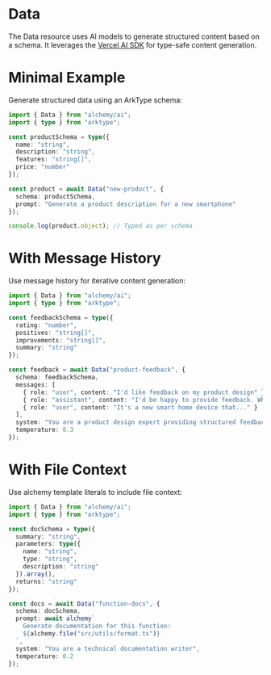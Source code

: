 # Data

The Data resource uses AI models to generate structured content based on a schema. It leverages the [Vercel AI SDK](https://sdk.vercel.ai/docs) for type-safe content generation.

# Minimal Example

Generate structured data using an ArkType schema:

```ts
import { Data } from "alchemy/ai";
import { type } from "arktype";

const productSchema = type({
  name: "string",
  description: "string", 
  features: "string[]",
  price: "number"
});

const product = await Data("new-product", {
  schema: productSchema,
  prompt: "Generate a product description for a new smartphone"
});

console.log(product.object); // Typed as per schema
```

# With Message History

Use message history for iterative content generation:

```ts
import { Data } from "alchemy/ai";
import { type } from "arktype";

const feedbackSchema = type({
  rating: "number",
  positives: "string[]",
  improvements: "string[]",
  summary: "string"
});

const feedback = await Data("product-feedback", {
  schema: feedbackSchema,
  messages: [
    { role: "user", content: "I'd like feedback on my product design" },
    { role: "assistant", content: "I'd be happy to provide feedback. What's your product?" },
    { role: "user", content: "It's a new smart home device that..." }
  ],
  system: "You are a product design expert providing structured feedback",
  temperature: 0.3
});
```

# With File Context

Use alchemy template literals to include file context:

```ts
import { Data } from "alchemy/ai";
import { type } from "arktype";

const docSchema = type({
  summary: "string",
  parameters: type({
    name: "string",
    type: "string", 
    description: "string"
  }).array(),
  returns: "string"
});

const docs = await Data("function-docs", {
  schema: docSchema,
  prompt: await alchemy`
    Generate documentation for this function:
    ${alchemy.file("src/utils/format.ts")}
  `,
  system: "You are a technical documentation writer",
  temperature: 0.2
});
```